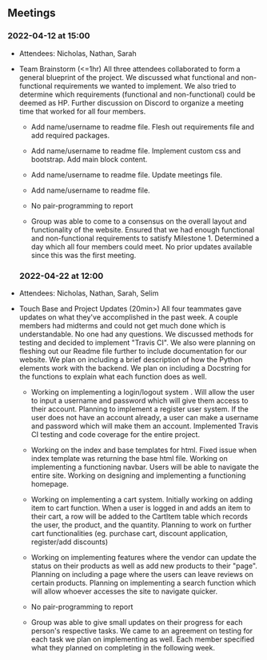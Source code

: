## Meetings

### 2022-04-12 at 15:00
- Attendees: Nicholas, Nathan, Sarah
- Team Brainstorm (<=1hr)
  All three attendees collaborated to form a general blueprint of the project. We discussed what functional and non-functional requirements we wanted to implement. We also tried to determine which requirements (functional and non-functional) could be deemed as HP. Further discussion on Discord to organize a meeting time that worked for all four members.
  - <Nathan> Add name/username to readme file. Flesh out requirements file and add required packages.
  - <Nicholas> Add name/username to readme file. Implement custom css and bootstrap. Add main block content.
  - <Sarah> Add name/username to readme file. Update meetings file.
  - <Selim> Add name/username to readme file.

  - No pair-programming to report
  - Group was able to come to a consensus on the overall layout and functionality of the website. Ensured that we had enough functional and non-functional requirements to satisfy Milestone 1. Determined a day which all four members could meet. No prior updates available since this was the first meeting.

  ### 2022-04-22 at 12:00
- Attendees: Nicholas, Nathan, Sarah, Selim
- Touch Base and Project Updates (20min>)
  All four teammates gave updates on what they've accomplished in the past week. A couple members had midterms and could not get much done which is understandable. No one had any questions. We discussed methods for testing and decided to implement "Travis CI". We also were planning on fleshing out our Readme file further to include documentation for our website. We plan on including a brief description of how the Python elements work with the backend. We plan on including a Docstring for the functions to explain what each function does as well.
  - <Nathan> Working on implementing a login/logout system . Will allow the user to input a username and password which will give them access to their account. Planning to implement a register user system. If the user does not have an account already, a user can make a username and password which will make them an account. Implemented Travis CI testing and code coverage for the entire project. 
  - <Nicholas> Working on the index and base templates for html. Fixed issue when index template was returning the base html file. Working on implementing a functioning navbar. Users will be able to navigate the entire site. Working on designing and implementing a functioning homepage. 
  - <Sarah> Working on implementing a cart system. Initially working on adding item to cart function. When a user is logged in and adds an item to their cart, a row will be added to the CartItem table which records the user, the product, and the quantity. Planning to work on further cart functionalities (eg. purchase cart, discount application, register/add discounts)
  - <Selim> Working on implementing features where the vendor can update the status on their products as well as add new products to their "page". Planning on including a page where the users can leave reviews on certain products. Planning on implementing a search function which will allow whoever accesses the site to navigate quicker.

  - No pair-programming to report
  - Group was able to give small updates on their progress for each person's respective tasks. We came to an agreement on testing for each task we plan on implementing as well. Each member specified what they planned on completing in the following week.